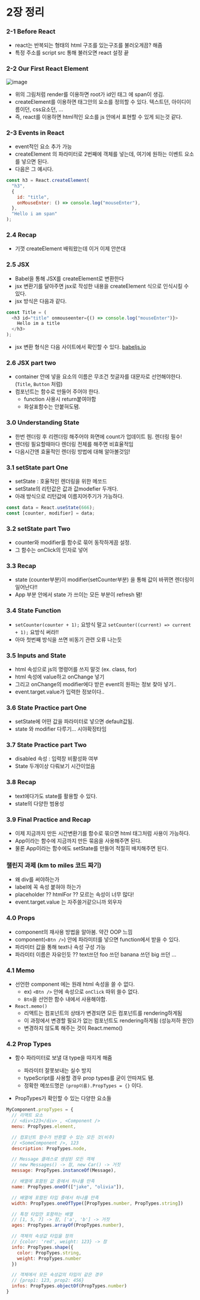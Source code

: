 # 2장 정리

### 2-1 Before React

- react는 반복되는 형태의 html 구조를 있는구조를 불러오게끔? 해줌
- 특정 주소를 script src 통해 불러오면 react 설정 끝

### 2-2 Our First React Element

![image](https://user-images.githubusercontent.com/92029332/185049104-53a1ff83-6942-4957-8774-fe1f681e010f.png)

- 위의 그림처럼 render를 이용하면 root가 id인 태그 에 span이 생김.
- createElement를 이용하면 태그안의 요소를 정의할 수 있다. 텍스트던, 아이디이름이던, css요소던, ...
- 즉, react를 이용하면 html적인 요소를 js 안에서 표현할 수 있게 되는것 같다.

### 2-3 Events in React

- event적인 요소 추가 가능
- createElement 의 파라미터로 2번째에 객체를 넣는데, 여기에 원하는 이벤트 요소를 넣으면 된다.
- 다음은 그 예시다.

```javascript
const h3 = React.createElement(
  "h3",
  {
    id: "title",
    onMouseEnter: () => console.log("mouseEnter"),
  },
  "Hello i am span"
);
```

### 2.4 Recap

- 기껏 createElement 배워왔는데 이거 이제 안쓴대

### 2.5 JSX

- Babel을 통해 JSX를 createElement로 변환한다
- jsx 변환기를 달아주면 jsx로 작성한 내용을 createElement 식으로 인식시킬 수 있다.
- jsx 방식은 다음과 같다.

```javascript
const Title = (
  <h3 id="title" onmouseenter={() => console.log("mouseEnter")}>
    Hello im a title
  </h3>
);
```

- jsx 변환 형식은 다음 사이트에서 확인할 수 있다. [babeljs.io](https://babeljs.io/)

### 2.6 JSX part two

- container 안에 넣을 요소의 이름은 무조건 첫글자를 대문자로 선언해야한다. (`Title`, `Button` 처럼)
- 컴포넌트는 함수로 만들어 주어야 한다.
  - function 사용시 return붙여야함
  - 화살표함수는 안붙혀도됌.

### 3.0 Understanding State

- 한번 렌더링 후 리렌더링 해주어야 화면에 count가 업데이트 됨. 렌더링 필수!
- 렌더링 필요할때마다 렌더링 전체를 해주면 비효율적임
- 다음시간엔 효율적인 렌더링 방법에 대해 알아볼것임!

### 3.1 setState part One

- setState : 호율적인 렌더링을 위한 메쏘드
- setState의 리턴값은 값과 값modefier 두개다.
- 아래 방식으로 리턴값에 이름지어주기가 가능하다.

```javascript
const data = React.useState(666);
const [counter, modifier] = data;
```

### 3.2 setState part Two

- counter와 modifier를 함수로 묶어 동작하게끔 설정.
- 그 함수는 onClick의 인자로 넣어

### 3.3 Recap

- state (counter부분)이 modifier(setCounter부분) 을 통해 값이 바뀌면 렌더링이 일어난다!!
- App 부분 안에서 state 가 쓰이는 모든 부분이 refresh 됌!

### 3.4 State Function

- `setCounter(counter + 1);` 요방식 말고 `setCounter((current) => current + 1);` 요방식 써라!!
- 아마 첫번째 방식을 쓰면 비동기 관련 오류 나는듯

### 3.5 Inputs and State

- html 속성으로 js의 명령어를 쓰지 말것 (ex. class, for)
- html 속성에 value하고 onChange 넣기
- 그리고 onChange의 modifier에다 받은 event의 원하는 정보 찾아 넣기..
- event.target.value가 입력한 정보이다..

### 3.6 State Practice part One

- setState에 어떤 값을 파라미터로 넣으면 default값됨.
- state 와 modifier 다루기... 시야확장타임

### 3.7 State Practice part Two

- disabled 속성 : 입력창 비활성화 여부
- State 두개이상 다뤄보기 시간이었음

### 3.8 Recap

- text에다가도 state를 활용할 수 있다.
- state의 다양한 범용성

### 3.9 Final Practice and Recap

- 이제 지금까지 만든 시간변환기를 함수로 묶으면 html 태그처럼 사용이 가능하다.
- App이라는 함수에 지금까지 만든 묶음을 사용해주면 된다.
- 물론 App이라는 함수에도 setState를 만들어 적절히 배치해주면 된다.

### 챌린지 과제 (km to miles 코드 짜기)

- 왜 div를 써야하는가
- label에 꼭 속성 붙혀야 하는가
- placeholder ?? htmlFor ?? 모르는 속성이 너무 많다!
- event.target.value 는 자주쓸거같으니까 외우자

### 4.0 Props

- component의 재사용 방법을 알아봄. 약간 OOP 느낌
- component(`<Btn />`) 안에 파라미터를 넣으면 function에서 받을 수 있다.
- 파라미터 값을 통해 text나 속성 구성 가능
- 파라미터 이름은 자유인듯 ?? text쓰던 foo 쓰던 banana 쓰던 big 쓰던 ...

### 4.1 Memo

- 선언한 component 에는 원래 html 속성을 쓸 수 없다.
  - ex) `<Btn />` 안에 속성으로 `onClick` 따위 쓸수 없다.
  - `Btn`을 선언한 함수 내에서 사용해야함.
- `React.memo()`
  - 리액트는 컴포넌트의 상태가 변경되면 모든 컴포넌트를 rendering하게됨
  - 이 과정에서 변경할 필요가 없는 컴포넌트도 rendering하게됨 (성능저하 원인)
  - 변경하지 않도록 해주는 것이 React.memo()

### 4.2 Prop Types

- 함수 파라미터로 보낼 대 type을 따지게 해줌

  - 파라미터 잘못보내는 실수 방지
  - typeScript를 사용할 경우 prop types를 굳이 안따져도 됌.
  - 정확한 메쏘드명은 `(prop이름).PropTypes = {}` 이다.

- PropTypes가 확인할 수 있는 다양한 요소들

```javascript
MyComponent.propTypes = {
  // 리액트 요소
  // <div>123</div> , <Component />
  menu: PropTypes.element,

  // 컴포넌트 함수가 반환할 수 있는 모든 것(비추)
  // <SomeComponent />, 123
  description: PropTypes.node,

  // Message 클래스로 생성된 모든 객체
  // new Messages() -> 참, new Car() -> 거짓
  message: PropTypes.instanceOf(Message),

  // 배열에 포함된 값 중에서 하나를 만족
  name: PropTypes.oneOf(["jake", "olivia"]),

  // 배열에 포함된 타입 중에서 하나를 만족
  width: PropTypes.oneOfType([PropTypes.number, PropTypes.string])

  // 특정 타입만 포함하는 배열
  // [1, 5, 7] -> 참, ['a', 'b'] -> 거짓
  ages: PropTypes.arrayOf(PropTypes.number),

  // 객체의 속성값 타입을 정의
  // {color: 'red', weight: 123} -> 참
  info: PropTypes.shape({
    color: PropTypes.string,
    weight: PropTypes.number
  })

  // 객체에서 모든 속성값의 타입이 같은 경우
  // {prop1: 123, prop2: 456}
  infos: PropTypes.objectOf(PropTypes.number)
}
```
